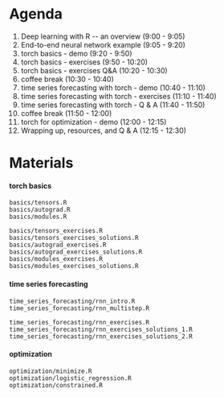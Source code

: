 # Agenda

1.  Deep learning with R -- an overview (9:00 - 9:05)
2.  End-to-end neural network example (9:05 - 9:20)
3.  torch basics - demo (9:20 - 9:50)
4.  torch basics - exercises (9:50 - 10:20)
5.  torch basics - exercises Q&A (10:20 - 10:30)
6.  coffee break (10:30 - 10:40)
7.  time series forecasting with torch - demo (10:40 - 11:10)
8.  time series forecasting with torch - exercises (11:10 - 11:40)
9.  time series forecasting with torch - Q & A (11:40 - 11:50)
10. coffee break (11:50 - 12:00)
11. torch for optimization - demo (12:00 - 12:15)
12. Wrapping up, resources, and Q & A (12:15 - 12:30)

# Materials

#### torch basics

    basics/tensors.R
    basics/autograd.R
    basics/modules.R

    basics/tensors_exercises.R
    basics/tensors_exercises_solutions.R
    basics/autograd_exercises.R
    basics/autograd_exercises_solutions.R
    basics/modules_exercises.R
    basics/modules_exercises_solutions.R

#### time series forecasting

    time_series_forecasting/rnn_intro.R
    time_series_forecasting/rnn_multistep.R

    time_series_forecasting/rnn_exercises.R
    time_series_forecasting/rnn_exercises_solutions_1.R
    time_series_forecasting/rnn_exercises_solutions_2.R

#### optimization

    optimization/minimize.R
    optimization/logistic_regression.R
    optimization/constrained.R
